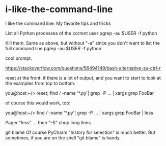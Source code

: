 # i-like-the-command-line
I like the command line: My favorite tips and tricks

List all Python processes of the corrent user
pgrep -au $USER -f python

Kill them. Same as above, but without "-a" since you don't want to list the full command line
pgrep -au $USER -f python


cool prompt.


https://stackoverflow.com/questions/56494149/bash-alternative-zu-ctrl-r


reset at the front: if there is a lot of output, and you want to start to look at the examples from top to bottom:

you@host:~/> reset; find */* -name '*.py'| grep -P ... | xargs grep FooBar

of course this would work, too:

you@host:~/> find */* -name '*.py'| grep -P ... | xargs grep FooBar | less


Pager "less" ... then "-S" chop long lines


git blame
Of course PyCharm "history for selection" is much better. But sometimes, if you are on the shell "git blame" is handy.
